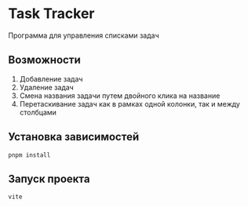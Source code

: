 # Task Tracker 

Программа для управления списками задач

## Возможности

1. Добавление задач
2. Удаление задач
3. Смена названия задачи путем двойного клика на название
4. Перетаскивание задач как в рамках одной колонки, так и между столбцами

## Установка зависимостей

```
pnpm install
```

## Запуск проекта 
```
vite
```
